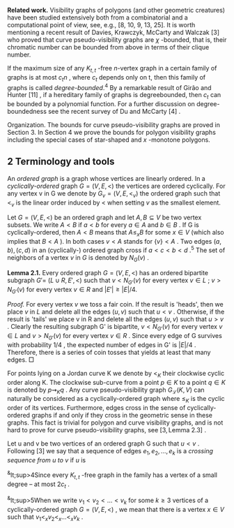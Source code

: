 **Related work.** Visibility graphs of polygons (and other geometric creatures) have been studied extensively both from a combinatorial and a computational point of view, see, e.g.,  $[8,$ 10, 9, 13, 25]. It is worth mentioning a recent result of Davies, Krawczyk, McCarty and Walczak [3] who proved that curve pseudo-visibility graphs are  $\chi$ -bounded, that is, their chromatic number can be bounded from above in terms of their clique number.

If the maximum size of any  $K_{t,t}$ -free *n*-vertex graph in a certain family of graphs is at most  $c_t n$ , where  $c_t$  depends only on t, then this family of graphs is called *degree-bounded*.<sup>4</sup> By a remarkable result of Girão and Hunter  $[11]$ , if a hereditary family of graphs is degreebounded, then  $c_t$  can be bounded by a polynomial function. For a further discussion on degree-boundedness see the recent survey of Du and McCarty  $[4]$ .

Organization. The bounds for curve pseudo-visibility graphs are proved in Section 3. In Section 4 we prove the bounds for polygon visibility graphs including the special cases of star-shaped and  $x$ -monotone polygons.

## $\mathbf{2}$ Terminology and tools

An  $ordered\ graph$  is a graph whose vertices are linearly ordered. In a *cyclically-ordered* graph  $G = (V, E, \lt)$  the vertices are ordered cyclically. For any vertex v in G we denote by  $G_v = (V, E, \lt_v)$  the ordered graph such that  $\lt_v$  is the linear order induced by  $\lt$  when setting  $v$  as the smallest element.

Let  $G = (V, E, \lt)$  be an ordered graph and let  $A, B \subseteq V$  be two vertex subsets. We write  $A < B$  if  $a < b$  for every  $a \in A$  and  $b \in B$ . If G is cyclically-ordered, then  $A < B$  means that  $A \leq_x B$  for some  $x \in V$  (which also implies that  $B < A$ ). In both cases  $v < A$  stands for  $\{v\} < A$ . Two edges  $(a, b), (c, d)$  in an (cyclically-) ordered graph cross if  $a < c < b < d$ .<sup>5</sup> The set of neighbors of a vertex  $v$  in  $G$  is denoted by  $N_G(v)$ .

**Lemma 2.1.** Every ordered graph  $G = (V, E, \lt)$  has an ordered bipartite subgraph  $G' =$  $(L \cup R, E', <)$  such that  $v < N_{G'}(v)$  for every vertex  $v \in L$ ;  $v > N_{G'}(v)$  for every vertex  $v \in R \text{ and } |E'| \ge |E|/4.$ 

*Proof.* For every vertex  $v$  we toss a fair coin. If the result is 'heads', then we place  $v$  in  $L$ and delete all the edges  $(u, v)$  such that  $u < v$ . Otherwise, if the result is 'tails' we place v in R and delete all the edges  $(u, v)$  such that  $u > v$ . Clearly the resulting subgraph G' is bipartite,  $v < N_{G'}(v)$  for every vertex  $v \in L$  and  $v > N_{G'}(v)$  for every vertex  $v \in R$ . Since every edge of G survives with probability  $1/4$ , the expected number of edges in G' is  $|E|/4$ . Therefore, there is a series of coin tosses that yields at least that many edges.  $\Box$ 

For points lying on a Jordan curve K we denote by  $\lt_K$  their clockwise cyclic order along K. The clockwise sub-curve from a point  $p \in K$  to a point  $q \in K$  is denoted by  $p \rightsquigarrow_K q$ . Any curve pseudo-visibility graph  $G_{\mathcal{L}}(K,V)$  can naturally be considered as a cyclically-ordered graph where  $\leq_K$  is the cyclic order of its vertices. Furthermore, edges cross in the sense of cyclically-ordered graphs if and only if they cross in the geometric sense in these graphs. This fact is trivial for polygon and curve visibility graphs, and is not hard to prove for curve pseudo-visibility graphs, see  $[3, \text{Lemma } 2.3]$ .

Let u and v be two vertices of an ordered graph G such that  $u < v$ . Following [3] we say that a sequence of edges  $e_1, e_2, \ldots, e_k$  is a *crossing sequence from*  $u$  *to*  $v$  if  $u$  is

<sup>&</sup>lt;sup>4</sup>Since every  $K_{t,t}$ -free graph in the family has a vertex of a small degree – at most  $2c_t$ .

<sup>&</sup>lt;sup>5</sup>When we write  $v_1 < v_2 < \ldots < v_k$  for some  $k \geq 3$  vertices of a cyclically-ordered graph  $G = (V, E, <)$ , we mean that there is a vertex  $x \in V$  such that  $v_1 <_x v_2 <_x \ldots <_x v_k$ .